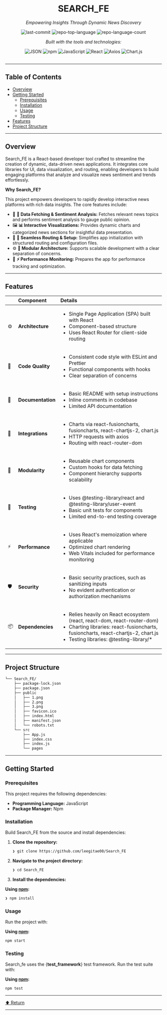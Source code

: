 <div id="top">

<!-- HEADER STYLE: CLASSIC -->
<div align="center">


# SEARCH_FE

<em>Empowering Insights Through Dynamic News Discovery</em>

<!-- BADGES -->
<img src="https://img.shields.io/github/last-commit/leegitae00/Search_FE?style=flat&logo=git&logoColor=white&color=0080ff" alt="last-commit">
<img src="https://img.shields.io/github/languages/top/leegitae00/Search_FE?style=flat&color=0080ff" alt="repo-top-language">
<img src="https://img.shields.io/github/languages/count/leegitae00/Search_FE?style=flat&color=0080ff" alt="repo-language-count">

<em>Built with the tools and technologies:</em>

<img src="https://img.shields.io/badge/JSON-000000.svg?style=flat&logo=JSON&logoColor=white" alt="JSON">
<img src="https://img.shields.io/badge/npm-CB3837.svg?style=flat&logo=npm&logoColor=white" alt="npm">
<img src="https://img.shields.io/badge/JavaScript-F7DF1E.svg?style=flat&logo=JavaScript&logoColor=black" alt="JavaScript">
<img src="https://img.shields.io/badge/React-61DAFB.svg?style=flat&logo=React&logoColor=black" alt="React">
<img src="https://img.shields.io/badge/Axios-5A29E4.svg?style=flat&logo=Axios&logoColor=white" alt="Axios">
<img src="https://img.shields.io/badge/Chart.js-FF6384.svg?style=flat&logo=chartdotjs&logoColor=white" alt="Chart.js">

</div>
<br>

---

## Table of Contents

- [Overview](#overview)
- [Getting Started](#getting-started)
    - [Prerequisites](#prerequisites)
    - [Installation](#installation)
    - [Usage](#usage)
    - [Testing](#testing)
- [Features](#features)
- [Project Structure](#project-structure)

---

## Overview

Search_FE is a React-based developer tool crafted to streamline the creation of dynamic, data-driven news applications. It integrates core libraries for UI, data visualization, and routing, enabling developers to build engaging platforms that analyze and visualize news sentiment and trends effortlessly.

**Why Search_FE?**

This project empowers developers to rapidly develop interactive news platforms with rich data insights. The core features include:

- 🧩 **🎯 Data Fetching & Sentiment Analysis:** Fetches relevant news topics and performs sentiment analysis to gauge public opinion.
- 🖼️ **📊 Interactive Visualizations:** Provides dynamic charts and categorized news sections for insightful data presentation.
- 🚦 **🔗 Seamless Routing & Setup:** Simplifies app initialization with structured routing and configuration files.
- ⚙️ **📝 Modular Architecture:** Supports scalable development with a clear separation of concerns.
- 🚀 **⚡ Performance Monitoring:** Prepares the app for performance tracking and optimization.

---

## Features

|      | Component            | Details                                                                                     |
| :--- | :------------------- | :------------------------------------------------------------------------------------------ |
| ⚙️   | **Architecture**     | <ul><li>Single Page Application (SPA) built with React</li><li>Component-based structure</li><li>Uses React Router for client-side routing</li></ul> |
| 🔩   | **Code Quality**     | <ul><li>Consistent code style with ESLint and Prettier</li><li>Functional components with hooks</li><li>Clear separation of concerns</li></ul> |
| 📄   | **Documentation**    | <ul><li>Basic README with setup instructions</li><li>Inline comments in codebase</li><li>Limited API documentation</li></ul> |
| 🔌   | **Integrations**      | <ul><li>Charts via react-fusioncharts, fusioncharts, react-chartjs-2, chart.js</li><li>HTTP requests with axios</li><li>Routing with react-router-dom</li></ul> |
| 🧩   | **Modularity**        | <ul><li>Reusable chart components</li><li>Custom hooks for data fetching</li><li>Component hierarchy supports scalability</li></ul> |
| 🧪   | **Testing**           | <ul><li>Uses @testing-library/react and @testing-library/user-event</li><li>Basic unit tests for components</li><li>Limited end-to-end testing coverage</li></ul> |
| ⚡️   | **Performance**       | <ul><li>Uses React's memoization where applicable</li><li>Optimized chart rendering</li><li>Web Vitals included for performance monitoring</li></ul> |
| 🛡️   | **Security**          | <ul><li>Basic security practices, such as sanitizing inputs</li><li>No evident authentication or authorization mechanisms</li></ul> |
| 📦   | **Dependencies**      | <ul><li>Relies heavily on React ecosystem (react, react-dom, react-router-dom)</li><li>Charting libraries: react-fusioncharts, fusioncharts, react-chartjs-2, chart.js</li><li>Testing libraries: @testing-library/*</li></ul> |

---

## Project Structure

```sh
└── Search_FE/
    ├── package-lock.json
    ├── package.json
    ├── public
    │   ├── 1.png
    │   ├── 2.png
    │   ├── 3.png
    │   ├── favicon.ico
    │   ├── index.html
    │   ├── manifest.json
    │   └── robots.txt
    └── src
        ├── App.js
        ├── index.css
        ├── index.js
        └── pages
```

---

## Getting Started

### Prerequisites

This project requires the following dependencies:

- **Programming Language:** JavaScript
- **Package Manager:** Npm

### Installation

Build Search_FE from the source and install dependencies:

1. **Clone the repository:**

    ```sh
    ❯ git clone https://github.com/leegitae00/Search_FE
    ```

2. **Navigate to the project directory:**

    ```sh
    ❯ cd Search_FE
    ```

3. **Install the dependencies:**

**Using [npm](https://www.npmjs.com/):**

```sh
❯ npm install
```

### Usage

Run the project with:

**Using [npm](https://www.npmjs.com/):**

```sh
npm start
```

### Testing

Search_fe uses the {__test_framework__} test framework. Run the test suite with:

**Using [npm](https://www.npmjs.com/):**

```sh
npm test
```

---

<div align="left"><a href="#top">⬆ Return</a></div>

---

